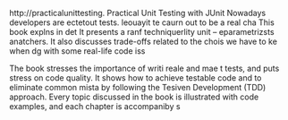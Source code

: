 
http://practicalunittesting.
Practical Unit Testing with JUnit 
Nowadays developers are ectetout tests. leouayit te caurn out to be a real cha
This book explns in det 
It presents a ranf techniquerlity unit  – eparametrizsts anatchers. It also discusses trade-offs related to the chois we have to ke when dg with some real-life code iss

The book stresses the importance of writi reale and mae t tests, and puts  stress on code quality. It shows how to achieve testable code and to eliminate common mista by following the Tesiven Development (TDD) approach. Every topic discussed in the book is illustrated with code examples, and each chapter is accompaniby s













